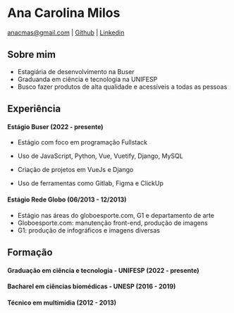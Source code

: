 # Ana Carolina Milos

anacmas@gmail.com | [Github](https://github.com/anacmas) | [Linkedin](https://www.linkedin.com/in/ana-carolina-milos-17259787/)

## Sobre mim

- Estagiária de desenvolvimento na Buser
- Graduanda em ciência e tecnologia na UNIFESP
- Busco fazer produtos de alta qualidade e acessíveis a todas as pessoas

## Experiência

#### Estágio Buser (2022 - presente)

- Estágio com foco em programação Fullstack

- Uso de JavaScript, Python, Vue, Vuetify, Django, MySQL
- Criação de projetos em VueJs e Django
- Uso de ferramentas como Gitlab, Figma e ClickUp

#### Estágio Rede Globo (06/2013 - 12/2013)

- Estágio nas áreas do globoesporte.com, G1 e departamento de arte
- Globoesporte.com: manutenção front-end, produção de imagens
- G1: produção de infográficos e imagens diversas

## Formação

#### Graduação em ciência e tecnologia - UNIFESP (2022 - presente)

#### Bacharel em ciências biomédicas - UNESP (2016 - 2019)

#### Técnico em multimídia (2012 - 2013)
